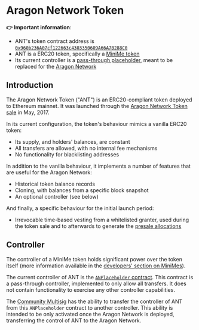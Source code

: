 # Aragon Network Token

**👉 Important information**:

- ANT's token contract address is [`0x960b236A07cf122663c4303350609A66A7B288C0`](https://etherscan.io/token/0x960b236A07cf122663c4303350609A66A7B288C0)
- ANT is a ERC20 token, specifically a [MiniMe token](../developers/minime.md)
- Its current controller is a [pass-through placeholder](#controller), meant to be replaced for the [Aragon Network](https://aragon.network/)

## Introduction

The Aragon Network Token ("ANT") is an ERC20-compliant token deployed to Ethereum mainnet. It was launched through the [Aragon Network Token sale](https://aragon.org/blog/announcing-the-aragon-network-token-sale-fe83fe36902c) in May, 2017.

In its current configuration, the token's behaviour mimics a vanilla ERC20 token:

- Its supply, and holders' balances, are constant
- All transfers are allowed, with no internal fee mechanisms
- No functionality for blacklisting addresses

In addition to the vanilla behaviour, it implements a number of features that are useful for the Aragon Network:

- Historical token balance records
- Cloning, with balances from a specific block snapshot
- An optional controller (see below)

And finally, a specific behaviour for the initial launch period:

- Irrevocable time-based vesting from a whitelisted granter, used during the token sale and to afterwards to generate the [presale allocations](https://aragon.org/blog/pre-sale-transparency-report-333e310304c)

## Controller

The controller of a MiniMe token holds significant power over the token itself (more information available in the [developers' section on MiniMes](../developers/minime#optional-token-controller)).

The current controller of ANT is the [`ANPlaceholder` contract](https://etherscan.io/address/0xd39902f046b5885d70e9e66594b65f84d4d1c952#code). This contract is a pass-through controller, implemented to only allow all transfers. It does not contain functionality to exercise any other controller capabilities.

The [Community Multisig](./sale-resources#community-multisig) has the ability to transfer the controller of ANT from this `ANPlaceholder` contract to another controller. This ability is intended to be only activated once the Aragon Network is deployed, transferring the control of ANT to the Aragon Network.
